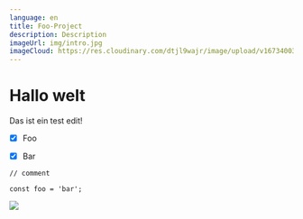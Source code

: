 ```yaml
---
language: en
title: Foo-Project
description: Description
imageUrl: img/intro.jpg
imageCloud: https://res.cloudinary.com/dtjl9wajr/image/upload/v1673400335/test/intro_v2vlls.jpg
---
```

# Hallo welt





Das ist ein test edit!









- [x] Foo









- [x] Bar





```Testcode example
// comment

const foo = 'bar';
```





![](https://res.cloudinary.com/dtjl9wajr/image/upload/v1673298355/cld-sample-3.jpg)



